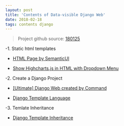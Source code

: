 ```yaml
---
layout: post
title: 'Contents of Data-visible Django Web'
date: 2018-02-18
tags: contents django
---
```


> Project github source: [180125](https://github.com/davidkorea/180125/tree/master)

-1. Static html templates

  - [HTML Page by SemanticUI](https://davidkorea.github.io/2018/01/26/html-page-by-semanticui.html)
  
  - [Show Highcharts.js in HTML with Dropdown Menu](https://davidkorea.github.io/2018/01/29/Show-Highcharts-js-in-HTML-with-Dropdown-Menu.html)
  

-2. Create a Django Project

  - [[Ultimate] Django Web created by Command](https://davidkorea.github.io/2018/01/25/Ultimate-Django-Web-created-by-Command.html)
  
  - [Django Template Language](https://davidkorea.github.io/2018/01/25/Django-Template-Language.html)
  
  
-3. Temlate Inheritance

  - [Django Template Inheritance](https://davidkorea.github.io/2018/01/30/django-template-inheritance.html)
